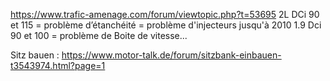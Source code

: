 https://www.trafic-amenage.com/forum/viewtopic.php?t=53695
2L DCi 90 et 115 = problème d’étanchéité = problème d'injecteurs jusqu'à 2010 
1.9 Dci 90 et 100 = problème de Boite de vitesse... 



Sitz bauen : https://www.motor-talk.de/forum/sitzbank-einbauen-t3543974.html?page=1